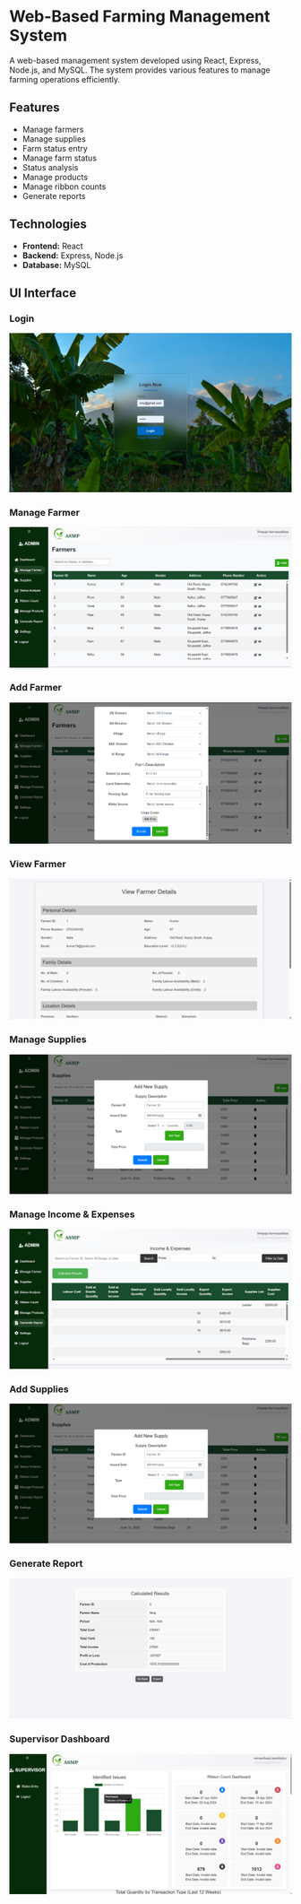 # Web-Based Farming Management System

A web-based management system developed using React, Express, Node.js, and MySQL. The system provides various features to manage farming operations efficiently.

## Features

- Manage farmers
- Manage supplies
- Farm status entry
- Manage farm status
- Status analysis
- Manage products
- Manage ribbon counts
- Generate reports

## Technologies

- **Frontend:** React
- **Backend:** Express, Node.js
- **Database:** MySQL

## UI Interface

### Login
![Login Screenshot](https://github.com/Neepaja/Farming-Management-System/blob/main/UserInterface/Login.png)

### Manage Farmer
![Manage Farmer Screenshot](https://github.com/Neepaja/Farming-Management-System/blob/main/UserInterface/Manage_Farmer.png)

### Add Farmer
![Add Farmer Screenshot](https://github.com/Neepaja/Farming-Management-System/blob/main/UserInterface/Add_Farmer.png)

### View Farmer
![View Farmer Screenshot](https://github.com/Neepaja/Farming-Management-System/blob/main/UserInterface/View_Farmer.png)

### Manage Supplies
![Manage Supplies Screenshot](https://github.com/Neepaja/Farming-Management-System/blob/main/UserInterface/Add_Supplies.png)

### Manage Income & Expenses
![Manage Income & Expenses Screenshot](https://github.com/Neepaja/Farming-Management-System/blob/main/UserInterface/Manage_Income&Expenses.png)

### Add Supplies
![Add Supplies Screenshot](https://github.com/Neepaja/Farming-Management-System/blob/main/UserInterface/Add_Supplies.png)

### Generate Report
![Generate Report Screenshot](https://github.com/Neepaja/Farming-Management-System/blob/main/UserInterface/Generate_Report.png)

### Supervisor Dashboard
![Supervisor Dashboard Screenshot](https://github.com/Neepaja/Farming-Management-System/blob/main/UserInterface/Supervisor_Dashboard.png)
